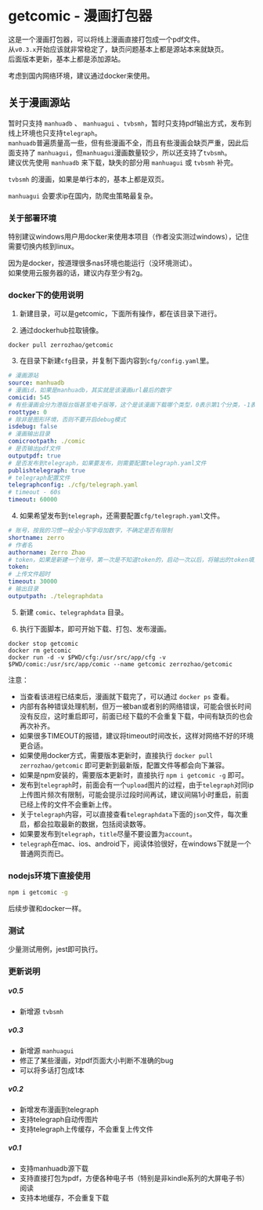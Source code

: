 # getcomic - 漫画打包器

这是一个漫画打包器，可以将线上漫画直接打包成一个pdf文件。  
从``v0.3.x``开始应该就非常稳定了，缺页问题基本上都是源站本来就缺页。  
后面版本更新，基本上都是添加源站。

考虑到国内网络环境，建议通过docker来使用。

## 关于漫画源站

暂时只支持 ``manhuadb`` 、 ``manhuagui`` 、``tvbsmh``，暂时只支持pdf输出方式，发布到线上环境也只支持``telegraph``。  
``manhuadb``普遍质量高一些，但有些漫画不全，而且有些漫画会缺页严重，因此后面支持了 ``manhuagui``，但``manhuagui``漫画数量较少，所以还支持了``tvbsmh``。  
建议优先使用 ``manhuadb`` 来下载，缺失的部分用 ``manhuagui`` 或 ``tvbsmh`` 补完。  

``tvbsmh`` 的漫画，如果是单行本的，基本上都是双页。

``manhuagui`` 会要求ip在国内，防爬虫策略最复杂。

### 关于部署环境

特别建议windows用户用docker来使用本项目（作者没实测过windows），记住需要切换内核到linux。  

因为是docker，按道理很多nas环境也能运行（没环境测试）。  
如果使用云服务器的话，建议内存至少有2g。

### docker下的使用说明

1. 新建目录，可以是getcomic，下面所有操作，都在该目录下进行。

2. 通过dockerhub拉取镜像。

```
docker pull zerrozhao/getcomic
```

3. 在目录下新建``cfg``目录，并复制下面内容到``cfg/config.yaml``里。

```yaml
# 漫画源站
source: manhuadb
# 漫画id，如果是manhuadb，其实就是该漫画url最后的数字
comicid: 545
# 有些漫画会分为港版台版甚至电子版等，这个是该漫画下载哪个类型，0表示第1个分类，-1表示全部下载
roottype: 0
# 除非是图形环境，否则不要开启debug模式
isdebug: false
# 漫画输出目录
comicrootpath: ./comic
# 是否输出pdf文件
outputpdf: true
# 是否发布到telegraph，如果要发布，则需要配置telegraph.yaml文件
publishtelegraph: true
# telegraph配置文件
telegraphconfig: ./cfg/telegraph.yaml
# timeout - 60s
timeout: 60000
```

4. 如果希望发布到``telegraph``，还需要配置``cfg/telegraph.yaml``文件。

``` yaml
# 账号，按我的习惯一般全小写字母加数字，不确定是否有限制
shortname: zerro
# 作者名
authorname: Zerro Zhao
# token，如果是新建一个账号，第一次是不知道token的，启动一次以后，将输出的token填到这里
token: 
# 上传文件超时
timeout: 30000
# 输出目录
outputpath: ./telegraphdata
```

5. 新建 ``comic``、``telegraphdata`` 目录。

5. 执行下面脚本，即可开始下载、打包、发布漫画。

```
docker stop getcomic
docker rm getcomic
docker run -d -v $PWD/cfg:/usr/src/app/cfg -v $PWD/comic:/usr/src/app/comic --name getcomic zerrozhao/getcomic
```

注意：

- 当查看该进程已结束后，漫画就下载完了，可以通过 ``docker ps`` 查看。 
- 内部有各种错误处理机制，但万一被ban或者别的网络错误，可能会很长时间没有反应，这时重启即可，前面已经下载的不会重复下载，中间有缺页的也会再次补齐。
- 如果很多TIMEOUT的报错，建议将timeout时间改长，这样对网络不好的环境更合适。
- 如果使用docker方式，需要版本更新时，直接执行 ``docker pull zerrozhao/getcomic`` 即可更新到最新版，配置文件等都会向下兼容。
- 如果是npm安装的，需要版本更新时，直接执行 ``npm i getcomic -g`` 即可。
- 发布到``telegraph``时，前面会有一个``upload``图片的过程，由于``telegraph``对同ip上传图片频次有限制，可能会提示过段时间再试，建议间隔1小时重启，前面已经上传的文件不会重新上传。
- 关于``telegraph``内容，可以直接查看``telegraphdata``下面的``json``文件，每次重启，都会拉取最新的数据，包括阅读数等。
- 如果要发布到``telegraph``，``title``尽量不要设置为``account``。
- ``telegraph``在mac、ios、android下，阅读体验很好，在windows下就是一个普通网页而已。

### nodejs环境下直接使用

``` sh
npm i getcomic -g
```

后续步骤和docker一样。

### 测试

少量测试用例，jest即可执行。

### 更新说明

##### v0.5

- 新增源 ``tvbsmh``

##### v0.3

- 新增源 ``manhuagui``
- 修正了某些漫画，对pdf页面大小判断不准确的bug
- 可以将多话打包成1本

##### v0.2

- 新增发布漫画到telegraph
- 支持telegraph自动传图片
- 支持telegraph上传缓存，不会重复上传文件

##### v0.1

- 支持manhuadb源下载
- 支持直接打包为pdf，方便各种电子书（特别是非kindle系列的大屏电子书）阅读
- 支持本地缓存，不会重复下载